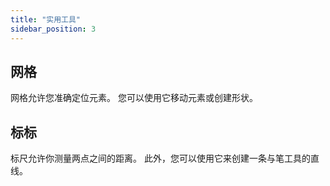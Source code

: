```yaml
---
title: "实用工具"
sidebar_position: 3
---
```


## 网格

网格允许您准确定位元素。 您可以使用它移动元素或创建形状。

## 标标

标尺允许你测量两点之间的距离。 此外，您可以使用它来创建一条与笔工具的直线。
